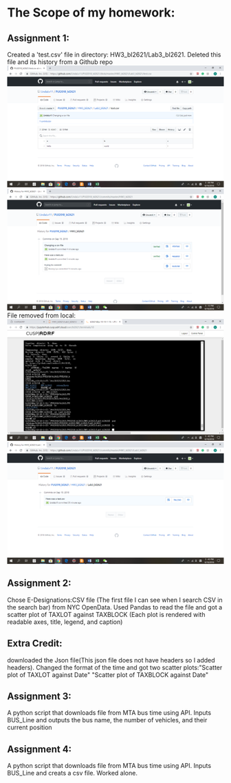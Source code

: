 
# The Scope of my homework:
## Assignment 1:
Created a 'test.csv' file in directory: HW3_bl2621/Lab3_bl2621. Deleted this file and its history from a Github repo
![screen shot](ScreenShot/testcsv.png)
![screen shot](ScreenShot/history.png)
File removed from local:
![screen shot](ScreenShot/screenls.png)
![screen shot](ScreenShot/removed.png)
## Assignment 2:
Chose E-Designations:CSV file (The first file I can see when I search CSV in the search bar) from NYC OpenData. 
Used Pandas to read the file and got a scatter plot of TAXLOT against TAXBLOCK
(Each plot is rendered with readable axes, title, legend, and caption)
## Extra Credit:
downloaded the Json file(This json file does not have headers so I added headers). Changed the format of the time and got two scatter plots:"Scatter plot of TAXLOT against Date" "Scatter plot of TAXBLOCK against Date"
## Assignment 3:
A python script that downloads file from MTA bus time using API. Inputs BUS_Line and outputs the bus name,
the number of vehicles, and their current position
## Assignment 4:
A python script that downloads file from MTA bus time using API. Inputs BUS_Line and creats a csv file.
Worked alone.
